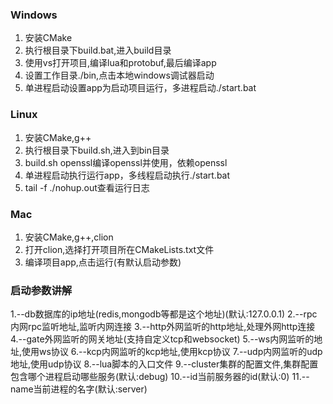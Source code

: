 ### Windows
1. 安装CMake
2. 执行根目录下build.bat,进入build目录
3. 使用vs打开项目,编译lua和protobuf,最后编译app
4. 设置工作目录./bin,点击本地windows调试器启动
5. 单进程启动设置app为启动项目运行，多进程启动./start.bat
### Linux
1. 安装CMake,g++
2. 执行根目录下build.sh,进入到bin目录
3. build.sh openssl编译openssl并使用，依赖openssl
4. 单进程启动执行运行app，多线程启动执行./start.bat 
5. tail -f ./nohup.out查看运行日志
### Mac
1. 安装CMake,g++,clion
2. 打开clion,选择打开项目所在CMakeLists.txt文件
3. 编译项目app,点击运行(有默认启动参数)

### 启动参数讲解
1.--db数据库的ip地址(redis,mongodb等都是这个地址)(默认:127.0.0.1)
2.--rpc内网rpc监听地址,监听内网连接
3.--http外网监听的http地址,处理外网http连接
4.--gate外网监听的网关地址(支持自定义tcp和websocket)
5.--ws内网监听的地址,使用ws协议
6.--kcp内网监听的kcp地址,使用kcp协议
7.--udp内网监听的udp地址,使用udp协议
8.--lua脚本的入口文件
9.--cluster集群的配置文件,集群配置包含哪个进程启动哪些服务(默认:debug)
10.--id当前服务器的id(默认:0)
11.--name当前进程的名字(默认:server)